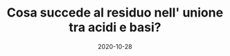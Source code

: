 ---
categories: scienze-naturali
date: '2020-10-28'
description: In questa lezione scopriamo cosa succede nell' unione tra acido cloridrico
  e soda caustica mettendoli sopra una piastra riscaldante. Capiamo il fenomeno della
  neutralizzazione e come funziona la fenolftaleina.
externalUrl: https://bortox.it/Compiti-scolastici/appunti/2020/10/28/Conclusioni-percorso-acidi-e-basi.html
lastmod: 2020-11-01 15:58:34
lss: acidi-e-basi
tags:
- sale
- neutro
- neutra
- lss
- acido
- acidi e basi
title: Cosa succede al residuo nell' unione tra acidi e basi?
type: redirect
target: https://bortox.it/Compiti-scolastici/appunti/2020/10/28/Conclusioni-percorso-acidi-e-basi.html
---